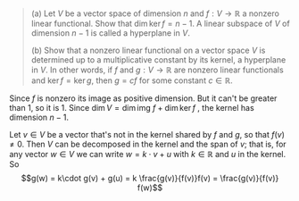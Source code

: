 > (a) Let $V$ be a vector space of dimension $n$ and $f: V \to \mathbb{R}$ a nonzero linear functional. Show that $\dim \ker f = n - 1$. A linear subspace of $V$ of dimension $n-1$ is called a hyperplane in $V$.
> 
> (b) Show that a nonzero linear functional on a vector space $V$ is determined up to a multiplicative constant by its kernel, a hyperplane in $V$. In other words, if $f$ and $g: V \to \mathbb{R}$ are nonzero linear functionals and $\ker f = \ker g$, then $g = cf$ for some constant $c \in \mathbb{R}$.

Since $f$ is nonzero its image as positive dimension. But it can't be greater than $1$, so it is $1$. Since $\dim V = \dim \text{img } f + \dim \ker f$ , the kernel has dimension $n-1$.

Let $v \in V$ be a vector that's not in the kernel shared by $f$ and $g$, so that $f(v) \neq 0$. Then $V$ can be decomposed in the kernel and the span of $v$; that is, for any vector $w \in V$ we can write $w = k \cdot v + u$ with $k \in \mathbb R$ and $u$ in the kernel. So
$$g(w) = k\cdot g(v) + g(u) = k \frac{g(v)}{f(v)}f(v) = \frac{g(v)}{f(v)} f(w)$$ 
